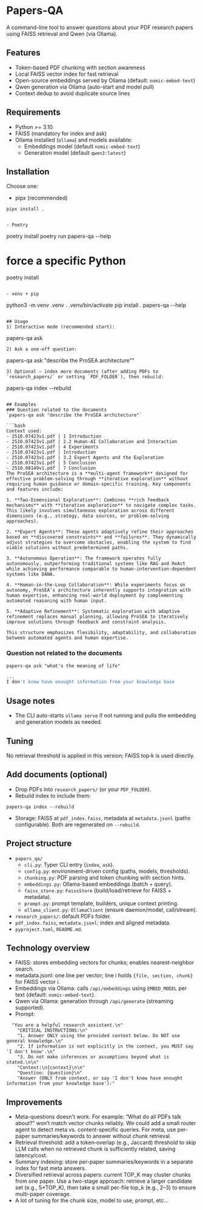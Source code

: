 # Papers-QA

A command-line tool to answer questions about your PDF research papers using FAISS retrieval and Qwen (via Ollama).

## Features
- Token-based PDF chunking with section awareness
- Local FAISS vector index for fast retrieval
- Open-source embeddings served by Ollama (default: `nomic-embed-text`)
- Qwen generation via Ollama (auto-start and model pull)
- Context dedup to avoid duplicate source lines

## Requirements
- Python >= 3.10
- FAISS (mandatory for index and ask)
- Ollama installed (`ollama`) and models available:
  - Embeddings model (default `nomic-embed-text`)
  - Generation model (default `qwen3:latest`)

## Installation
Choose one:

- pipx (recommended)
```
pipx install .


- Poetry 
```
poetry install
poetry run papers-qa --help
# force a specific Python
poetry install
```

- venv + pip
```
python3 -m venv .venv
. .venv/bin/activate
pip install .
papers-qa --help
```

## Usage
1) Interactive mode (recommended start):
```
papers-qa ask
```
2) Ask a one‑off question:
```
papers-qa ask "describe the ProSEA architecture""
```
3) Optional — index more documents (after adding PDFs to `research_papers/` or setting `PDF_FOLDER`), then rebuild:
```
papers-qa index --rebuild
```

## Examples
### Question related to the documents
`papers-qa ask "describe the ProSEA architecture"`

```bash
Context used:
- 2510.07423v1.pdf | 1 Introduction
- 2510.07423v1.pdf | 2.2 Human-AI Collaboration and Interaction
- 2510.07423v1.pdf | 4 Experiments
- 2510.07423v1.pdf | Introduction
- 2510.07423v1.pdf | 3.2 Expert Agents and the Exploration
- 2510.07423v1.pdf | 5 Conclusion
- 2510.08149v1.pdf | 7 Conclusion
The ProSEA architecture is a **multi-agent framework** designed for effective problem-solving through **iterative exploration** without requiring human guidance or domain-specific training. Key components and features include:  

1. **Two-Dimensional Exploration**: Combines **rich feedback mechanisms** with **iterative exploration** to navigate complex tasks. This likely involves simultaneous exploration across different dimensions (e.g., strategy, data sources, or problem-solving approaches).  

2. **Expert Agents**: These agents adaptively refine their approaches based on **discovered constraints** and **failures**. They dynamically adjust strategies to overcome obstacles, enabling the system to find viable solutions without predetermined paths.  

3. **Autonomous Operation**: The framework operates fully autonomously, outperforming traditional systems like RAG and ReAct while achieving performance comparable to human-intervention-dependent systems like DANA.  

4. **Human-in-the-Loop Collaboration**: While experiments focus on autonomy, ProSEA’s architecture inherently supports integration with human expertise, enhancing real-world deployment by complementing automated reasoning with human input.  

5. **Adaptive Refinement**: Systematic exploration with adaptive refinement replaces manual planning, allowing ProSEA to iteratively improve solutions through feedback and constraint analysis.  

This structure emphasizes flexibility, adaptability, and collaboration between automated agents and human expertise.
```

### Question not related to the documents
`papers-qa ask "what's the meaning of life"`

```bash
...
I don't know have enought information from your knowledge base
```


## Usage notes
- The CLI auto-starts `ollama serve` if not running and pulls the embedding and generation models as needed.

## Tuning
No retrieval threshold is applied in this version; FAISS top‑k is used directly.

## Add documents (optional)
- Drop PDFs into `research_papers/` (or your `PDF_FOLDER`).
- Rebuild index to include them:
```
papers-qa index --rebuild
```
- Storage: FAISS at `pdf_index.faiss`, metadata at `metadata.jsonl` (paths configurable). Both are regenerated on `--rebuild`.

## Project structure
- `papers_qa/`
  - `cli.py`: Typer CLI entry (`index`, `ask`).
  - `config.py`: environment-driven config (paths, models, thresholds).
  - `chunking.py`: PDF parsing and token chunking with section hints.
  - `embeddings.py`: Ollama-based embeddings (batch + query).
  - `faiss_store.py`: `FaissStore` (build/load/retrieve for FAISS + metadata).
  - `prompt.py`: prompt template, builders, unique context printing.
  - `ollama_client.py`: `OllamaClient` (ensure daemon/model, call/stream).
- `research_papers/`: default PDFs folder.
- `pdf_index.faiss`, `metadata.jsonl`: index and aligned metadata.
- `pyproject.toml`, `README.md`.

## Technology overview
- FAISS: stores embedding vectors for chunks; enables nearest-neighbor search.
- metadata.jsonl: one line per vector; line i holds `{file, section, chunk}` for FAISS vector i.
- Embeddings via Ollama: calls `/api/embeddings` using `EMBED_MODEL` per text (default: `nomic-embed-text`).
- Qwen via Ollama: generation through `/api/generate` (streaming supported).
- Prompt:
```
  "You are a helpful research assistant.\n"
    "CRITICAL INSTRUCTIONS:\n"
    "1. Answer ONLY using the provided context below. Do NOT use general knowledge.\n"
    "2. If information is not explicitly in the context, you MUST say 'I don't know'.\n"
    "3. Do not make inferences or assumptions beyond what is stated.\n\n"
    "Context:\n{context}\n\n"
    "Question: {question}\n"
    "Answer (ONLY from context, or say 'I don't know have enought information from your knowledge base'):"
```

## Improvements
- Meta-questions doesn't work. For example: “What do all PDFs talk about?” won’t match vector chunks reliably. We could add a small router agent to detect meta vs. content-specific queries. For meta, use per-paper summaries/keywords to answer without chunk retrieval.
- Retrieval threshold: add a token‑overlap (e.g., Jaccard) threshold to skip LLM calls when no retrieved chunk is sufficiently related, saving latency/cost.
- Summary indexing: store per-paper summaries/keywords in a separate index for fast meta answers.
- Diversified retrieval across papers: current TOP_K may cluster chunks from one paper. Use a two-stage approach: retrieve a larger candidate set (e.g., 5×TOP_K), then take a small per-file top_k (e.g., 2–3) to ensure multi-paper coverage.
- A lot of tuning for the chunk size, model to use, prompt, etc...
